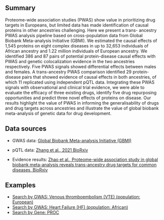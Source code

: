 ## Summary

Proteome-wide association studies (PWAS) show value in prioritizing drug targets in Europeans, but limited data has made identification of causal proteins in other ancestries challenging. Here we present a trans- ancestry PWAS analysis pipeline based on cross-population data from Global Biobank Meta-analysis Initiative (GBMI). We estimated the causal effects of 1,545 proteins on eight complex diseases in up to 32,653 individuals of African ancestry and 1.22 million individuals of European ancestry. We identified 386 and 87 pairs of potential protein-disease causal effects with PWAS and genetic colocalization evidence in the two ancestries respectively. Five PWAS signals showed differential effects between males and females. A trans-ancestry PWAS comparison identified 29 protein-disease pairs that showed evidence of causal effects in both ancestries, of which 11 replicated using independent pQTL data. Integrating these PWAS signals with observational and clinical trial evidence, we were able to evaluate the efficacy of three existing drugs, identify five drug repurposing opportunities and predict three novel effects of proteins on disease. Our results highlight the value of PWAS in informing the generalisability of drugs and drug targets across ancestries and illustrate the value of global biobank meta-analysis of genetic data for drug development.

## Data sources

- GWAS data: [Global Biobank Meta-analysis Initiative (GBMI)](https://www.globalbiobankmeta.org/)

- pQTL data: [Zhang et al., 2021 BioRxiv](https://www.biorxiv.org/content/10.1101/2021.03.15.435533v1.full)

- Evidence results: [Zhao et al., Proteome-wide association study in global biobank meta-analysis reveals trans-ancestry drug targets for common diseases, BioRxiv](#)

## Examples

- [Search by GWAS: Venous thromboembolism (VTE) (population: European) ](/trans-ancestry-pwmr/?gwas=gbmi-a-00008-nfe-b)
- [Search by GWAS: Heart Failure (HF) (population: African) ](/trans-ancestry-pwmr/?gwas=gbmi-a-00005-afr-b&pval=0.01)
- [Search by Gene: PROC](/trans-ancestry-pwmr/?gene=ENSG00000115718&pval=0.01)
